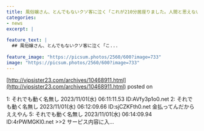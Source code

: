 ```yaml
---
title: 風俗嬢さん、とんでもないクソ客に泣く「これが210分居座りました。人間と思えない」
categories:
- news
excerpt: |
  
feature_text: |
  ## 風俗嬢さん、とんでもないクソ客に泣く「こ...
  
feature_image: "https://picsum.photos/2560/600?image=733"
image: "https://picsum.photos/2560/600?image=733"
---
```


[http://vipsister23.com/archives/10468911.html](http://vipsister23.com/archives/10468911.html)
posted on 

<!--more-->

1: それでも動く名無し 2023/11/01(水) 06:11:11.53 ID:AVfy3p1o0.net 2: それでも動く名無し 2023/11/01(水) 06:12:09.66 ID:sjCZKFth0.net 金払ってんだからええやん 5: それでも動く名無し 2023/11/01(水) 06:14:09.94 ID:4rPWMGKl0.net &gt;&gt;2 サーピス内容に入...

